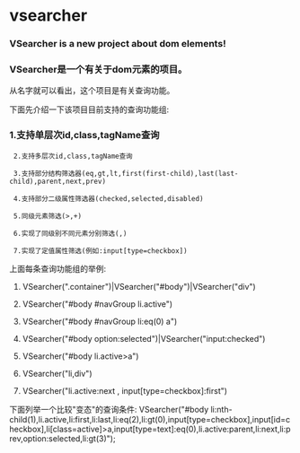 vsearcher
=========
### VSearcher is a new project about dom elements!

### VSearcher是一个有关于dom元素的项目。

从名字就可以看出，这个项目是有关查询功能。

下面先介绍一下该项目目前支持的查询功能组:

###  1.支持单层次id,class,tagName查询

     2.支持多层次id,class,tagName查询

     3.支持部分结构筛选器(eq,gt,lt,first(first-child),last(last-child),parent,next,prev)

     4.支持部分二级属性筛选器(checked,selected,disabled)

     5.同级元素筛选(>,+)

     6.实现了同级别不同元素分别筛选(,)

     7.实现了定值属性筛选(例如:input[type=checkbox])

上面每条查询功能组的举例: 
1. VSearcher(".container")|VSearcher("#body")|VSearcher("div")

2. VSearcher("#body #navGroup li.active")

3. VSearcher("#body #navGroup li:eq(0) a")

4. VSearcher("#body option:selected")|VSearcher("input:checked")

5. VSearcher("#body li.active>a")

6. VSearcher("li,div")

7. VSearcher("li.active:next , input[type=checkbox]:first")

下面列举一个比较"变态"的查询条件: VSearcher("#body li:nth-child(1),li.active,li:first,li:last,li:eq(2),li:gt(0),input[type=checkbox],input[id=checkbox],li[class=active]>a,input[type=text]:eq(0),li.active:parent,li:next,li:prev,option:selected,li:gt(3)");
